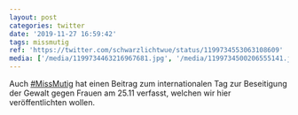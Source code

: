 ```yaml
---
layout: post
categories: twitter
date: '2019-11-27 16:59:42'
tags: missmutig
ref: 'https://twitter.com/schwarzlichtwue/status/1199734553063108609'
media: ['/media/1199734463216967681.jpg', '/media/1199734500206555141.jpg', '/media/1199734541944074241.jpg']
---
```

Auch [#MissMutig](/t/missmutig) hat einen Beitrag zum internationalen Tag zur Beseitigung der Gewalt gegen Frauen am 25.11 verfasst, welchen wir hier veröffentlichten wollen. 